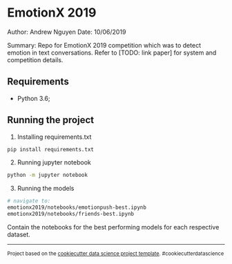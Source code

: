 EmotionX 2019
==============================
Author: Andrew Nguyen
Date: 10/06/2019

Summary: Repo for EmotionX 2019 competition which was to detect emotion in text conversations.
Refer to [TODO: link paper] for system and competition details.

## Requirements
- Python 3.6;

## Running the project
1. Installing requirements.txt
```bash
pip install requirements.txt
```

2. Running jupyter notebook
```bash
python -m jupyter notebook
```

3. Running the models
```bash
# navigate to:
emotionx2019/notebooks/emotionpush-best.ipynb
emotionx2019/notebooks/friends-best.ipynb
```
Contain the notebooks for the best performing models for each respective dataset.

--------

<p><small>Project based on the <a target="_blank" href="https://drivendata.github.io/cookiecutter-data-science/">cookiecutter data science project template</a>. #cookiecutterdatascience</small></p>

